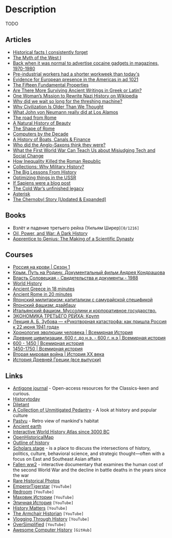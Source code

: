 # Description

TODO

## Articles

- [Historical facts I consistently forget](https://milan.cvitkovic.net/writing/historical_facts/)
- [The Myth of the West I](https://clerestory.netlify.app/west/myth-1/)
- [Back when it was normal to advertise cocaine gadgets in magazines, 1970-1980](https://rarehistoricalphotos.com/cocaine-paraphernalia-ads-1970s/)
- [Pre-industrial workers had a shorter workweek than today's](https://groups.csail.mit.edu/mac/users/rauch/worktime/hours_workweek.html)
- [Evidence for European presence in the Americas in ad 1021](https://www.nature.com/articles/s41586-021-03972-8)
- [The Fifteen Fundamental Properties](https://carcinisation.com/2015/04/01/the-fifteen-fundamental-properties/)
- [Are There More Surviving Ancient Writings in Greek or Latin?](https://talesoftimesforgotten.com/2021/09/25/are-there-more-surviving-ancient-writings-in-greek-or-latin)
- [One Woman’s Mission to Rewrite Nazi History on Wikipedia](https://www.wired.com/story/one-womans-mission-to-rewrite-nazi-history-wikipedia/)
- [Why did we wait so long for the threshing machine?](https://rootsofprogress.org/why-did-we-wait-so-long-for-the-threshing-machine)
- [Why Civilization Is Older Than We Thought](https://palladiummag.com/2021/05/17/why-civilization-is-older-than-we-thought/)
- [What John von Neumann really did at Los Alamos](https://3quarksdaily.com/3quarksdaily/2020/10/what-john-von-neumann-really-did-at-los-alamos.html)
- [The road from Rome](https://aeon.co/essays/how-the-fall-of-the-roman-empire-paved-the-road-to-modernity)
- [A Natural History of Beauty](https://meltingasphalt.com/a-natural-history-of-beauty/)
- [The Shape of Rome](https://www.exurbe.com/the-shape-of-rome/)
- [Computers by the Decade](https://www.charlieharrington.com/computers-by-the-decade)
- [A History of Boats, Canals & Finance](https://investoramnesia.com/2021/03/28/a-history-of-boats-canals-finance/)
- [Who did the Anglo-Saxons think they were?](https://archaeology.co.uk/articles/features/who-did-the-anglo-saxons-think-they-were.htm)
- [What the First World War Can Teach Us about Misjudging Tech and Social Change](https://www.carnegie.org/topics/topic-articles/emerging-global-order/1920-2020-what-the-history-of-world-war-1-can-teach-us-about-misjudging-tech-social-change/)
- [How Inequality Killed the Roman Republic](https://www.themetasophist.com/notes/how-inequality-killed-the-roman-republic)
- [Collections: Why Military History?](https://acoup.blog/2020/11/13/collections-why-military-history/)
- [The Big Lessons From History](https://www.collaborativefund.com/blog/the-big-lessons-from-history/)
- [Optimizing things in the USSR](https://chris-said.io/2016/05/11/optimizing-things-in-the-ussr/)
- [If Sapiens were a blog post](https://neilkakkar.com/sapiens.html)
- [The Cold War’s unfinished legacy](https://www.africasacountry.com/2020/09/the-cold-wars-unfinished-legacy)
- [Asterisk](https://cormullion.github.io/pages/2020-10-09-asterisk/)
- [The Chernobyl Story [Updated & Expanded]](https://imgur.com/a/TwY6q)


## Books

- Взлёт и падение третьего рейха (Уильям Ширер)`[0/1216]`
- [Oil, Power, and War: A Dark History](https://www.goodreads.com/book/show/42527868)
- [Apprentice to Genius: The Making of a Scientific Dynasty](https://www.goodreads.com/book/show/532944)


## Courses

- [Россия на крови | Сезон 1](https://youtube.com/playlist?list=PLWGgJHpZrYMqNm0waHyEwIKQAj_qK6DVc)
- [Крым. Путь на Родину. Документальный фильм Андрея Кондрашова](https://youtu.be/t42-71RpRgI)
- [Власть Соловецкая - Свидетельства и документы - 1988](https://youtu.be/DNvYLTvy1jI)
- [World History](https://youtube.com/playlist?list=PLBDA2E52FB1EF80C9)
- [Ancient Greece in 18 minutes](https://youtu.be/gFRxmi4uCGo)
- [Ancient Rome in 20 minutes](https://youtu.be/46ZXl-V4qwY)
- [Японский милитаризм: капитализм с самурайской спецификой](https://youtu.be/h3pEf8SVNqI)
- [Японский фашизм: дзайбацу](https://youtu.be/lHnEoU_4JJo)
- [Итальянский фашизм. Муссолини и корпоративное государство.](https://youtu.be/nddkvl_qqBk)
- [ЭКОНОМИКА ТРЕТЬЕГО РЕЙХА: Крупп](https://youtu.be/eNPHncu22Bk)
- [Лекция А. Б. Зубова — «Рукотворная катастрофа: как пришла Россия к 22 июня 1941 года»](https://youtu.be/mJ4PmMbXGeI)
- [Хронология эволюции человека | Всемирная История](https://youtube.com/playlist?list=PLxGo9dxQkqWAk9DICPRdmOktbKFJrn4V7)
- [Древние цивилизации, 600 г. до н.э. - 600 г. н.э | Всемирная история](https://youtube.com/playlist?list=PLxGo9dxQkqWBU1gk7Vi7SXKY6T2l8sJXR)
- [600 - 1450 | Всемирная история](https://youtube.com/playlist?list=PLxGo9dxQkqWAdSpsQFKB9T1YhQ-CcMA0q)
- [1450-1750 | Всемирная история](https://youtube.com/playlist?list=PLxGo9dxQkqWB1yi4sSb5bkvZrEKThCfFk)
- [Вторая мировая война | История XX века](https://youtube.com/playlist?list=PLxGo9dxQkqWB0fZCqw2Zfs4kjxw16Kbzr)
- [История Древней Греции (все выпуски)](https://youtu.be/IApONW60aqo)


## Links

- [Antigone journal](https://antigonejournal.com/helps/) - Open-access resources for the Classics-keen and curious.
- [Historytoday](https://www.historytoday.com/)
- [Diletant](https://diletant.media/)
- [A Collection of Unmitigated Pedantry](https://acoup.blog/) - A look at history and popular culture
- [Pastvu](https://pastvu.com/) - Retro view of mankind's habitat
- [Ancient earth](https://dinosaurpictures.org/ancient-earth)
- [Interactive World History Atlas since 3000 BC](http://geacron.com/home-en/)
- [OpenHistoricalMap](https://www.openhistoricalmap.org/)
- [Outline of history](https://en.wikipedia.org/wiki/Outline_of_history)
- [Scholars stage](https://scholars-stage.org/) - is a place to discuss the intersections of history, politics, culture, behavioral science, and strategic thought—often with a focus on East and Southeast Asian affairs
- [Fallen ww2](http://www.fallen.io/ww2/) - interactive documentary that examines the human cost of the second World War and the decline in battle deaths in the years since the war
- [Rare Historical Photos](https://rarehistoricalphotos.com/)
- [EmperorTigerstar](https://www.youtube.com/c/EmperorTigerstar) `[YouTube]`
- [Redroom](https://www.youtube.com/user/RedRoomLIMB) `[YouTube]`
- [Маховик Истории](https://www.youtube.com/channel/UCeLixjhQNU6cGTNv_ECaooQ) `[YouTube]`
- [Эпичная История](https://www.youtube.com/c/%D0%AD%D0%BF%D0%B8%D1%87%D0%BD%D0%B0%D1%8F%D0%98%D1%81%D1%82%D0%BE%D1%80%D0%B8%D1%8F/) `[YouTube]`
- [History Matters](https://www.youtube.com/channel/UC22BdTgxefuvUivrjesETjg) `[YouTube]`
- [The Armchair Historian](https://www.youtube.com/c/TheArmchairHistorian/) `[YouTube]`
- [Vlogging Through History](https://www.youtube.com/channel/UCN-p-fxcoKT4Ltg1vPZIxGQ) `[YouTube]`
- [OverSimplified](https://www.youtube.com/c/OverSimplified/) `[YouTube]`
- [Awesome Computer History](https://github.com/watson/awesome-computer-history) `[GitHub]`
